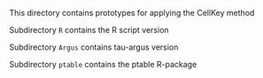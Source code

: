 This directory contains prototypes for applying the CellKey method

Subdirectory `R` contains the R script version

Subdirectory `Argus` contains tau-argus version 

Subdirectory `ptable` contains the ptable R-package
